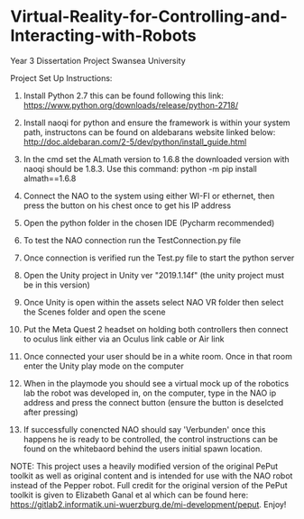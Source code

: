 # Virtual-Reality-for-Controlling-and-Interacting-with-Robots
Year 3 Dissertation Project Swansea University

Project Set Up Instructions:

1. Install Python 2.7 this can be found following this link:
       https://www.python.org/downloads/release/python-2718/

2. Install naoqi for python and ensure the framework is within your system path, instructons can be found on aldebarans website linked below:
       http://doc.aldebaran.com/2-5/dev/python/install_guide.html

3. In the cmd set the ALmath version to 1.6.8 the downloaded version with naoqi should be 1.8.3. Use this command:
       python -m pip install almath==1.6.8

4. Connect the NAO to the system using either WI-FI or ethernet, then press the button on his chest once to get his IP address

5. Open the python folder in the chosen IDE (Pycharm recommended)

6. To test the NAO connection run the TestConnection.py file

7. Once connection is verified run the Test.py file to start the python server

8. Open the Unity project in Unity ver "2019.1.14f" (the unity project must be in this version)

9. Once Unity is open within the assets select NAO VR folder then select the Scenes folder and open the scene

10. Put the Meta Quest 2 headset on holding both controllers then connect to oculus link either via an Oculus link cable or Air link

11. Once connected your user should be in a white room. Once in that room enter the Unity play mode on the computer

12. When in the playmode you should see a virtual mock up of the robotics lab the robot was developed in, on the computer, type in the NAO ip address and press the connect button (ensure the button is deselcted after pressing)

13. If successfully conencted NAO should say 'Verbunden' once this happens he is ready to be controlled, the control instructions can be found on the whitebaord behind the users initial spawn location.


NOTE: This project uses a heavily modified version of the original PePut toolkit as well as original content and is intended for use with the NAO robot instead of the Pepper robot. 
      Full credit for the original version of the PePut toolkit is given to Elizabeth Ganal et al which can be found here: https://gitlab2.informatik.uni-wuerzburg.de/mi-development/peput.
      Enjoy!
